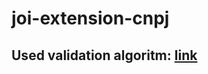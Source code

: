 # joi-extension-cnpj

## Used validation algoritm: [link](http://www.geradorcnpj.com/javascript-validar-cnpj.htm)